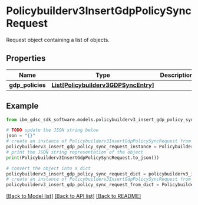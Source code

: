# Policybuilderv3InsertGdpPolicySyncRequest

Request object containing a list of objects.

## Properties

Name | Type | Description | Notes
------------ | ------------- | ------------- | -------------
**gdp_policies** | [**List[Policybuilderv3GDPSyncEntry]**](Policybuilderv3GDPSyncEntry.md) |  | [optional] 

## Example

```python
from ibm_gdsc_sdk_software.models.policybuilderv3_insert_gdp_policy_sync_request import Policybuilderv3InsertGdpPolicySyncRequest

# TODO update the JSON string below
json = "{}"
# create an instance of Policybuilderv3InsertGdpPolicySyncRequest from a JSON string
policybuilderv3_insert_gdp_policy_sync_request_instance = Policybuilderv3InsertGdpPolicySyncRequest.from_json(json)
# print the JSON string representation of the object
print(Policybuilderv3InsertGdpPolicySyncRequest.to_json())

# convert the object into a dict
policybuilderv3_insert_gdp_policy_sync_request_dict = policybuilderv3_insert_gdp_policy_sync_request_instance.to_dict()
# create an instance of Policybuilderv3InsertGdpPolicySyncRequest from a dict
policybuilderv3_insert_gdp_policy_sync_request_from_dict = Policybuilderv3InsertGdpPolicySyncRequest.from_dict(policybuilderv3_insert_gdp_policy_sync_request_dict)
```
[[Back to Model list]](../README.md#documentation-for-models) [[Back to API list]](../README.md#documentation-for-api-endpoints) [[Back to README]](../README.md)


